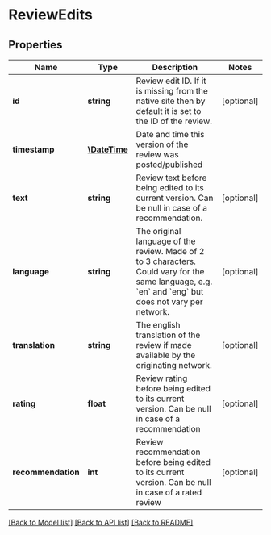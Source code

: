 # ReviewEdits

## Properties
Name | Type | Description | Notes
------------ | ------------- | ------------- | -------------
**id** | **string** | Review edit ID. If it is missing from the native site then by default it is set to the ID of the review. | [optional] 
**timestamp** | [**\DateTime**](\DateTime.md) | Date and time this version of the review was posted/published | 
**text** | **string** | Review text before being edited to its current version. Can be null in case of a recommendation. | [optional] 
**language** | **string** | The original language of the review. Made of 2 to 3 characters. Could vary for the same language, e.g. &#x60;en&#x60; and &#x60;eng&#x60; but does not vary per network. | [optional] 
**translation** | **string** | The english translation of the review if made available by the originating network. | [optional] 
**rating** | **float** | Review rating before being edited to its current version. Can be null in case of a recommendation | [optional] 
**recommendation** | **int** | Review recommendation before being edited to its current version. Can be null in case of a rated review | [optional] 

[[Back to Model list]](../../README.md#documentation-for-models) [[Back to API list]](../../README.md#documentation-for-api-endpoints) [[Back to README]](../../README.md)

